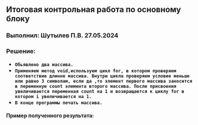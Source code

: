 ## Итоговая контрольная работа по основному блоку
### Выполнил: Шутылев П.В. 27.05.2024
### Решение:
* **`Обьявлено два массива.`**
* **`Применяем метод void,используем цикл for, в котором проверяем соответствие длинне массива. Внутри цикла проверяем условие меньше или равно 3 символам, если да ,то элемент первого массива заносится в переменную count элемента второго массива. После присвоения увеличивается переменная count на 1 и возвращается к циклу for в котором i увеличивается на 1.`**
* **`В конце программы печать массива.`**

#### Пример полученного результата:
